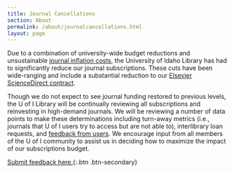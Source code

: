 ```yaml
---
title: Journal Cancellations
section: About
permalink: /about/journalcancellations.html
layout: page
---
```


Due to a combination of university-wide budget reductions and unsustainable [journal inflation costs](https://www.lib.uidaho.edu/review/faq.html), the University of Idaho Library has had to significantly reduce our journal subscriptions. These cuts have been wide-ranging and include a substantial reduction to our [Elsevier ScienceDirect contract](https://www.lib.uidaho.edu/about/elsevier.html).

Though we do not expect to see journal funding restored to previous levels, the U of I Library will be continually reviewing all subscriptions and reinvesting in high-demand journals. We will be reviewing a number of data points to make these determinations including turn-away metrics (i.e., journals that U of I users try to access but are not able to), interlibrary loan requests, and [feedback from users](https://uidaho.co1.qualtrics.com/jfe/form/SV_cUevKPbg1aulCtf). We encourage input from all members of the U of I community to assist us in deciding how to maximize the impact of our subscriptions budget.

[Submit feedback here.](https://uidaho.co1.qualtrics.com/jfe/form/SV_cUevKPbg1aulCtf){:.btn .btn-secondary}